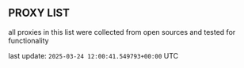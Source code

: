 ## PROXY LIST

all proxies in this list were collected from open sources and tested for functionality

last update: `2025-03-24 12:00:41.549793+00:00` UTC
